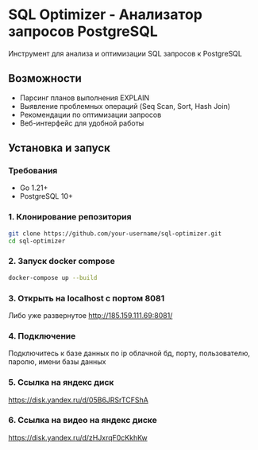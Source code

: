 # SQL Optimizer - Анализатор запросов PostgreSQL

Инструмент для анализа и оптимизации SQL запросов к PostgreSQL

## Возможности

- Парсинг планов выполнения EXPLAIN
- Выявление проблемных операций (Seq Scan, Sort, Hash Join)
- Рекомендации по оптимизации запросов
- Веб-интерфейс для удобной работы

## Установка и запуск

### Требования
- Go 1.21+
- PostgreSQL 10+

### 1. Клонирование репозитория
```bash
git clone https://github.com/your-username/sql-optimizer.git
cd sql-optimizer
```
### 2. Запуск docker compose
```bash
docker-compose up --build
```
### 3. Открыть на localhost с портом 8081
Либо уже развернутое http://185.159.111.69:8081/

### 4. Подключение
Подключитесь к базе данных по ip облачной бд, порту, пользователю, паролю, имени базы данных

### 5. Ссылка на яндекс диск
https://disk.yandex.ru/d/05B6JRSrTCFShA

### 6. Ссылка на видео на яндекс диске
https://disk.yandex.ru/d/zHJxrqF0cKkhKw

